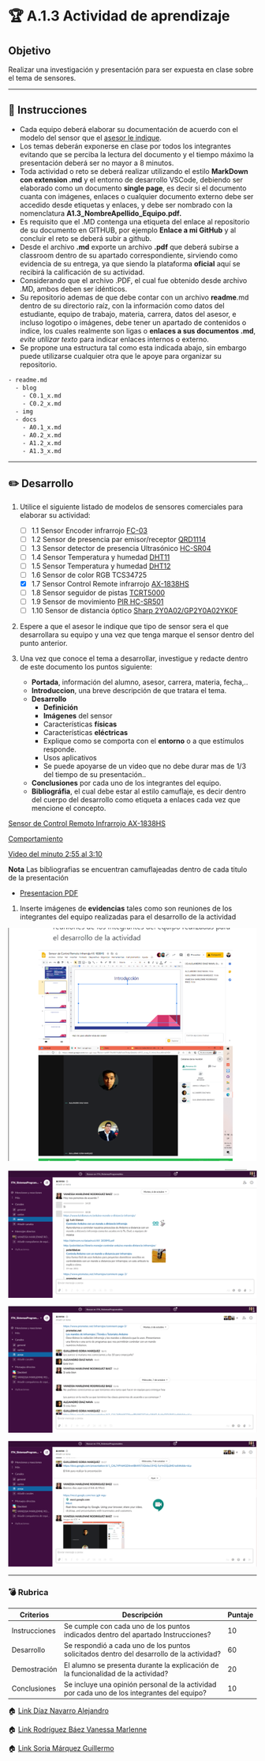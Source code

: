 # :trophy: A.1.3 Actividad de aprendizaje

## Objetivo

Realizar una investigación y presentación para ser expuesta en clase sobre el tema de sensores.
___

## :blue_book: Instrucciones

- Cada equipo deberá elaborar su documentación de acuerdo con el modelo del sensor que el [asesor le indique](https://echaloasuerte.com/).
- Los temas deberán exponerse en clase por todos los integrantes evitando que se perciba la lectura del documento y el tiempo máximo la presentación deberá ser no mayor a 8 minutos.
- Toda actividad o reto se deberá realizar utilizando el estilo **MarkDown con extension .md** y el entorno de desarrollo VSCode, debiendo ser elaborado como un documento **single page**, es decir si el documento cuanta con imágenes, enlaces o cualquier documento externo debe ser accedido desde etiquetas y enlaces, y debe ser nombrado con la nomenclatura **A1.3_NombreApellido_Equipo.pdf.**
- Es requisito que el .MD contenga una etiqueta del enlace al repositorio de su documento en GITHUB, por ejemplo **Enlace a mi GitHub** y al concluir el reto se deberá subir a github.
- Desde el archivo **.md** exporte un archivo **.pdf** que deberá subirse a classroom dentro de su apartado correspondiente, sirviendo como evidencia de su entrega, ya que siendo la plataforma **oficial** aquí se recibirá la calificación de su actividad.
- Considerando que el archivo .PDF, el cual fue obtenido desde archivo .MD, ambos deben ser idénticos.
- Su repositorio ademas de que debe contar con un archivo **readme**.md dentro de su directorio raíz, con la información como datos del estudiante, equipo de trabajo, materia, carrera, datos del asesor, e incluso logotipo o imágenes, debe tener un apartado de contenidos o indice, los cuales realmente son ligas o **enlaces a sus documentos .md**, _evite utilizar texto_ para indicar enlaces internos o externo.
- Se propone una estructura tal como esta indicada abajo, sin embargo puede utilizarse cualquier otra que le apoye para organizar su repositorio.
  
```
- readme.md
  - blog
    - C0.1_x.md
    - C0.2_x.md
  - img
  - docs
    - A0.1_x.md
    - A0.2_x.md
    - A1.2_x.md
    - A1.3_x.md
```

___

## :pencil2: Desarrollo

1. Utilice el siguiente listado de modelos de sensores comerciales para elaborar su actividad:

   - [ ] 1.1 Sensor Encoder infrarrojo [FC-03](https://articulo.mercadolibre.com.mx/MLM-667245832-sensor-de-velocidad-encoder-infrarrojo-lm393-encoder-1-pz-_JM?quantity=1#position=1&type=item&tracking_id=d291ac0d-e965-42ec-8f24-9c21dba0524e)
   - [ ] 1.2 Sensor de presencia par emisor/receptor [QRD1114](https://articulo.mercadolibre.com.mx/MLM-761860464-2-pzas-qrd1114-sensor-infrarrojo-reflectivo-seguidor-linea-_JM?quantity=1#position=3&type=item&tracking_id=a56bb0cb-d5dc-4f43-84cd-9e46feaa1cc6)
   - [ ] 1.3 Sensor detector de presencia Ultrasónico [HC-SR04](https://articulo.mercadolibre.com.mx/MLM-780669402-sensor-ultrasonico-hc-sr04-sensor-de-distancia-_JM?quantity=1#position=1&type=item&tracking_id=aa4551b9-6b85-4a0d-b119-00b31360c7a4)
   - [ ] 1.4 Sensor Temperatura y humedad [DHT11](https://articulo.mercadolibre.com.mx/MLM-664315278-sensor-de-temperatura-y-humedad-dht11-cjumpers-arduino-pic-_JM?quantity=1#position=1&type=item&tracking_id=e28e7442-6ce8-420b-99e1-99b2efd2d51f)
   - [ ] 1.5 Sensor Temperatura y humedad [DHT12](https://articulo.mercadolibre.com.mx/MLM-761350149-sensor-de-temperatura-y-humedad-dht22-arduino-_JM?quantity=1#position=1&type=item&tracking_id=509ff3d0-c091-4fbc-8ff5-63ff0c0adaec)
   - [ ] 1.6 Sensor de color RGB TCS34725
   - [x] 1.7 Sensor Control Remote infrarrojo [AX-1838HS](https://articulo.mercadolibre.com.mx/MLM-665821120-modulo-sensor-reconocimiento-de-color-rgb-tcs34725arduino-_JM?quantity=1#position=1&type=item&tracking_id=fd55dc31-3426-49ad-999f-ef5cf0a70bf0)
   - [ ] 1.8 Sensor seguidor de pistas [TCRT5000](https://articulo.mercadolibre.com.mx/MLM-602097604-modulo-tcrt5000-sensor-optico-reflectivo-arduino-pic-_JM?quantity=1#position=1&type=item&tracking_id=6e9e4318-5969-4b28-a765-17a08bd5dc3f)
   - [ ] 1.9 Sensor de movimiento [PIR HC-SR501](https://articulo.mercadolibre.com.mx/MLM-603369291-sensor-de-movimiento-pir-hc-sr501-arduino-pic-_JM?quantity=1#position=1&type=item&tracking_id=59121a6f-e868-4aa0-ae14-430f1cfd2158)
   - [ ] 1.10 Sensor de distancia óptico [Sharp 2Y0A02/GP2Y0A02YK0F](https://articulo.mercadolibre.com.mx/MLM-554899938-sensor-infrarrojo-sharp-gp2y0a02yk-2y0a02-20-150cm-_JM?quantity=1#position=1&type=item&tracking_id=155e5495-de69-4b76-a797-826cda4686c2)

2. Espere a que el asesor le indique que tipo de sensor sera el que desarrollara su equipo y una vez que tenga marque el sensor dentro del punto anterior.
3. Una vez que conoce el tema a desarrollar, investigue y redacte dentro de este documento los puntos siguiente:

   - **Portada**, información del alumno, asesor, carrera, materia, fecha,..
   - **Introduccion**, una breve descripción de que tratara el tema.
   - **Desarrollo**
     - **Definición**
     - **Imágenes** del sensor
     - Características **físicas**
     - Características **eléctricas**
     - Explique como se comporta con el **entorno** o a que estímulos responde.
     - Usos aplicativos
     - Se puede apoyarse de un video que no debe durar mas de 1/3 del tiempo de su presentación..
    - **Conclusiones** por cada uno de los integrantes del equipo.
    - **Bibliográfia**, el cual debe estar al estilo camuflaje, es decir dentro del cuerpo del desarrollo como etiqueta a enlaces cada vez que mencione el concepto.
  


[Sensor de Control Remoto Infrarrojo AX-1838HS](http://dalincom.ru/datasheet/AX-1838HS.pdf?fbclid=IwAR2N8R31CxP3IuGqRcREncHbF-bN5JUWkT2wM2hge4FUv2udBVTeaa2XSos)

[Comportamiento](https://www.luisllamas.es/arduino-mando-a-distancia-infrarrojo/?fbclid=IwAR35H9ylM8b_1RBGoncsw4We3ObSLFWxl1xeoTwQ_-DwD_dSeqT8hy2_hPI)

[Video del minuto 2:55 al 3:10](https://www.youtube.com/watch?v=vrscN4EvIgc&feature=emb_logo)

**Nota** Las bibliografias se encuentran camuflajeadas dentro de cada titulo de la presentación

* [Presentacion PDF](https://github.com/AlejandroDiaz96/SistemasProgramables2020/blob/master/PDF/Sensor-de-Control-Remoto-Infrarrojo-AX-1838HS.pdf)

1. Inserte imágenes de **evidencias** tales como son reuniones  de los integrantes del equipo realizadas para el desarrollo de la actividad

![Evidencia1](../img/ev1.png)

![Evicencia2](../img/ev2.png)

![Evidencia3](../img/ev3.png)

![Evidencia4](../img/ev4.png)
___

### :bomb: Rubrica

| Criterios     | Descripción                                                                                  | Puntaje |
| ------------- | -------------------------------------------------------------------------------------------- | ------- |
| Instrucciones | Se cumple con cada uno de los puntos indicados dentro del apartado Instrucciones?            | 10      |  | 5 |
| Desarrollo    | Se respondió a cada uno de los puntos solicitados dentro del desarrollo de la actividad?     | 60      |
| Demostración  | El alumno se presenta durante la explicación de la funcionalidad de la actividad?            | 20      |
| Conclusiones  | Se incluye una opinión personal de la actividad  por cada uno de los integrantes del equipo? | 10      |

:house: [Link  Díaz Navarro Alejandro](https://github.com/AlejandroDiaz96/SistemasProgramables2020)

:house: [Link Rodríguez Báez Vanessa Marlenne](https://github.com/vanessamRodriguez/Sistemas_Programables)


:house: [Link Soria Márquez Guillermo](https://github.com/GuillermoSoria97/Sistemas_P)